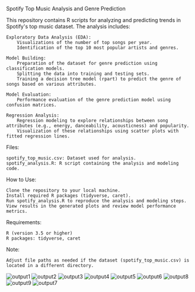 
Spotify Top Music Analysis and Genre Prediction

This repository contains R scripts for analyzing and predicting trends in Spotify's top music dataset. The analysis includes:

    Exploratory Data Analysis (EDA):
        Visualizations of the number of top songs per year.
        Identification of the top 10 most popular artists and genres.

    Model Building:
        Preparation of the dataset for genre prediction using classification models.
        Splitting the data into training and testing sets.
        Training a decision tree model (rpart) to predict the genre of songs based on various attributes.

    Model Evaluation:
        Performance evaluation of the genre prediction model using confusion matrices.

    Regression Analysis:
        Regression modeling to explore relationships between song attributes (e.g., energy, danceability, acousticness) and popularity.
        Visualization of these relationships using scatter plots with fitted regression lines.
Files:

    spotify_top_music.csv: Dataset used for analysis.
    spotify_analysis.R: R script containing the analysis and modeling code.

How to Use:

    Clone the repository to your local machine.
    Install required R packages (tidyverse, caret).
    Run spotify_analysis.R to reproduce the analysis and modeling steps.
    View results in the generated plots and review model performance metrics.

Requirements:

    R (version 3.5 or higher)
    R packages: tidyverse, caret

Note:

    Adjust file paths as needed if the dataset (spotify_top_music.csv) is located in a different directory.
![output1](https://github.com/user-attachments/assets/7974870e-0b71-4725-a6f1-ff841a843b5f)
![output2](https://github.com/user-attachments/assets/7e75749a-7672-42b8-bc0e-273744f5cedd)
![output3](https://github.com/user-attachments/assets/c3c7e064-af6c-4773-a439-a2e2a5d147bc)
![output4](https://github.com/user-attachments/assets/74f7044c-8d91-47c8-a71e-d098d87b9ecc)
![output5](https://github.com/user-attachments/assets/1c1908c6-875f-45f5-babb-b1d88dd52c90)
![output6](https://github.com/user-attachments/assets/1d3185bc-22aa-4a13-8284-50a3c9d913b8)
![output8](https://github.com/user-attachments/assets/f96af5b5-58f7-4e2a-890e-ab290e6d5f3e)
![output9](https://github.com/user-attachments/assets/e7666c0e-7e4f-4655-ac75-1542e10157f4)
![output7](https://github.com/user-attachments/assets/c9b84852-54ad-4089-918c-0ee2e577f23f)
